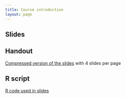 ```yaml
---
title: Course introduction
layout: page
---
```



## Slides

<script async class="speakerdeck-embed" data-id="445ddfff1ee64b75a55755734d5636b4" data-ratio="1.33333333333333" src="//speakerdeck.com/assets/embed.js"></script>



## Handout

[Compressed version of the slides](lecture-intro-handout.pdf) with 4 slides per page



## R script

[R code used in slides](lecture-intro.R) 

